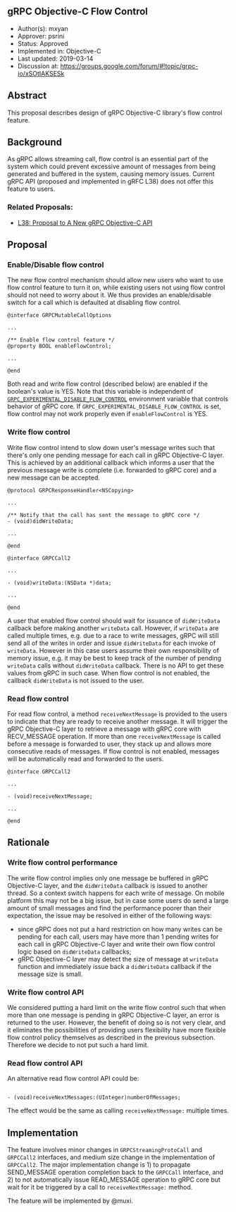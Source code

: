 gRPC Objective-C Flow Control
----
* Author(s): mxyan
* Approver: psrini
* Status: Approved
* Implemented in: Objective-C
* Last updated: 2019-03-14
* Discussion at: https://groups.google.com/forum/#!topic/grpc-io/xSOtIAKSESk

## Abstract

This proposal describes design of gRPC Objective-C library's flow control feature.

## Background

As gRPC allows streaming call, flow control is an essential part of the system
which could prevent excessive amount of messages from being generated and
buffered in the system, causing memory issues. Current gRPC API (proposed and
implemented in gRFC L38) does not offer this feature to users.

### Related Proposals: 
* [L38: Proposal to A New gRPC Objective-C
  API](https://github.com/grpc/proposal/blob/master/L38-objc-api-upgrade.md)

## Proposal

### Enable/Disable flow control
The new flow control mechanism should allow new users who want to use flow
control feature to turn it on, while existing users not using flow control
should not need to worry about it. We thus provides an enable/disable switch
for a call which is defaulted at disabling flow control.

```
@interface GRPCMutableCallOptions

...

/** Enable flow control feature */
@property BOOL enableFlowControl;

...

@end
```

Both read and write flow control (described below) are enabled if the boolean's
value is YES. Note that this variable is independent of
[`GRPC_EXPERIMENTAL_DISABLE_FLOW_CONTROL`](https://github.com/grpc/grpc/blob/master/doc/environment_variables.md)
environment variable that controls behavior of gRPC core. If
`GRPC_EXPERIMENTAL_DISABLE_FLOW_CONTROL` is set, flow control may not work
properly even if `enableFlowControl` is YES.

### Write flow control
Write flow control intend to slow down user's message writes such that there's
only one pending message for each call in gRPC Objective-C layer. This is
achieved by an additional callback which informs a user that the previous
message write is complete (i.e. forwarded to gRPC core) and a new message can
be accepted.

```
@protocol GRPCResponseHandler<NSCopying>

...

/** Notify that the call has sent the message to gRPC core */
- (void)didWriteData;

...

@end

@interface GRPCCall2

...

- (void)writeData:(NSData *)data;

...

@end
```
A user that enabled flow control should wait for issuance of `didWriteData`
callback before making another `writeData` call. However, if `writeData` are
called multiple times, e.g. due to a race to write messages, gRPC will still
send all of the writes in order and issue `didWriteData` for each invoke of
`writeData`. However in this case users assume their own responsibility of
memory issue, e.g. it may be best to keep track of the number of pending
`writeData` calls without `didWriteData` callback. There is no API to get these
values from gRPC in such case. When flow control is not enabled, the callback
`didWriteData` is not issued to the user.

### Read flow control
For read flow control, a method `receiveNextMessage` is provided to the users
to indicate that they are ready to receive another message. It will trigger the
gRPC Objective-C layer to retrieve a message with gRPC core with RECV_MESSAGE
operation. If more than one `receiveNextMessage` is called before a message is
forwarded to user, they stack up and allows more consecutive reads of messages.
If flow control is not enabled, messages will be automatically read and
forwarded to the users.

```
@interface GRPCCall2

...

- (void)receiveNextMessage;

...

@end
```

## Rationale

### Write flow control performance
The write flow control implies only one message be buffered in gRPC Objective-C
layer, and the `didWriteData` callback is issued to another thread. So a
context switch happens for each write of message. On mobile platform this may
not be a big issue, but in case some users do send a large amount of small
messages and find the performance poorer than their expectation, the issue may
be resolved in either of the following ways:
* since gRPC does not put a hard restriction on how many writes can be
  pending for each call, users may have more than 1 pending writes for each
  call in gRPC Objective-C layer and write their own flow control logic based
  on `didWriteData` callbacks;
* gRPC Objective-C layer may detect the size of message at `writeData` function
  and immediately issue back a `didWriteData` callback if the message size is
  small.

### Write flow control API
We considered putting a hard limit on the write flow control such that when
more than one message is pending in gRPC Objective-C layer, an error is
returned to the user.  However, the benefit of doing so is not very clear, and
it eliminates the possibilities of providing users flexibility have more
flexible flow control policy themselves as described in the previous
subsection. Therefore we decide to not put such a hard limit.

### Read flow control API
An alternative read flow control API could be:
```

- (void)receiveNextMessages:(UInteger)numberOfMessages;

```
The effect would be the same as calling `receiveNextMessage:` multiple times.

## Implementation
The feature involves minor changes in `GRPCStreamingProtoCall` and `GRPCCall2`
interfaces, and medium size change in the implementation of `GRPCCall2`. The
major implementation change is 1) to propagate SEND_MESSAGE operation
completion back to the `GRPCCall` interface, and 2) to not automatically issue
READ_MESSAGE operation to gRPC core but wait for it be triggered by a call to
`receiveNextMessage:` method.

The feature will be implemented by @muxi.
